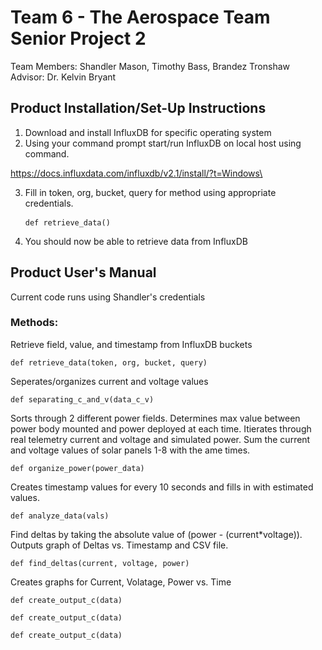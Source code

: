 # Team 6 - The Aerospace Team Senior Project 2
Team Members: Shandler Mason, Timothy Bass, Brandez Tronshaw
Advisor: Dr. Kelvin Bryant
## Product Installation/Set-Up Instructions
1. Download and install InfluxDB for specific operating system 
2. Using your command prompt start/run InfluxDB on local host using command. 

https://docs.influxdata.com/influxdb/v2.1/install/?t=Windows\

3. Fill in token, org, bucket, query for method using appropriate credentials. <pre><code>def retrieve_data()</code> </pre> 
4. You should now be able to retrieve data from InfluxDB


## Product User's Manual
Current code runs using Shandler's credentials 
### Methods:
Retrieve field, value, and timestamp from InfluxDB buckets
<pre><code>def retrieve_data(token, org, bucket, query)</code></pre>

Seperates/organizes current and voltage values 
<pre><code>def separating_c_and_v(data_c_v)</code></pre>

Sorts through 2 different power fields. Determines max value between power body mounted and power deployed at each time. Itierates through real telemetry current and voltage and simulated power. Sum the current and voltage values of solar panels 1-8 with the ame times.
<pre><code>def organize_power(power_data)</code></pre>

Creates timestamp values for every 10 seconds and fills in with estimated values.
<pre><code>def analyze_data(vals)</code></pre>

Find deltas by taking the absolute value of (power - (current*voltage)). Outputs graph of Deltas vs. Timestamp and CSV file.
<pre><code>def find_deltas(current, voltage, power)</code></pre>

Creates graphs for Current, Volatage, Power vs. Time
<pre><code>def create_output_c(data)</code></pre>
<pre><code>def create_output_c(data)</code></pre>
<pre><code>def create_output_c(data)</code></pre>
